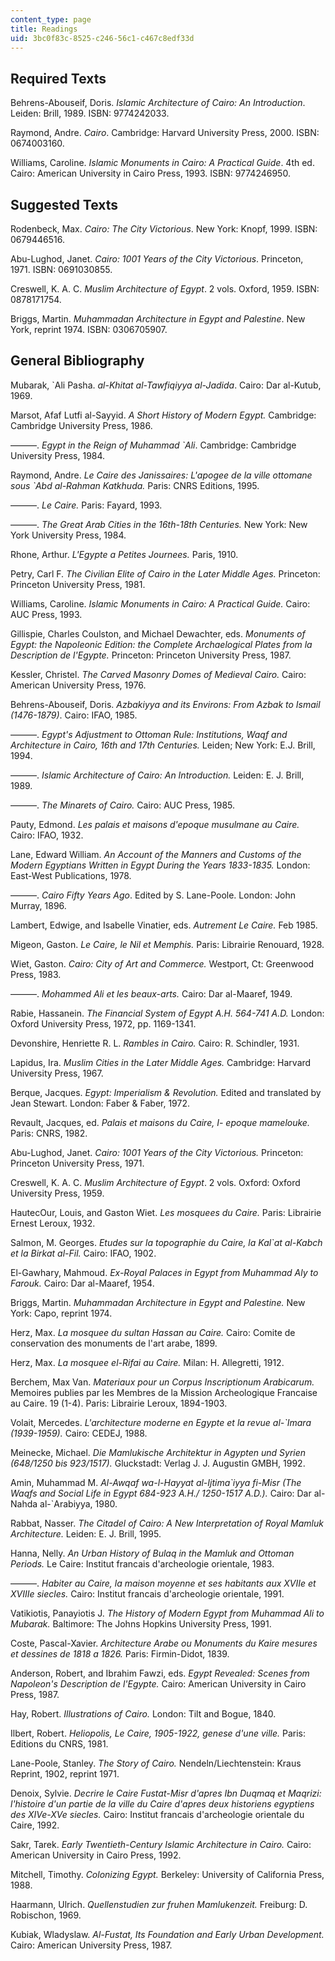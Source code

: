 ```yaml
---
content_type: page
title: Readings
uid: 3bc0f83c-8525-c246-56c1-c467c8edf33d
---
```


Required Texts
--------------

Behrens-Abouseif, Doris. _Islamic Architecture of Cairo: An Introduction_. Leiden: Brill, 1989. ISBN: 9774242033.

Raymond, Andre. _Cairo_. Cambridge: Harvard University Press, 2000. ISBN: 0674003160.

Williams, Caroline. _Islamic Monuments in Cairo: A Practical Guide_. 4th ed. Cairo: American University in Cairo Press, 1993. ISBN: 9774246950.

Suggested Texts
---------------

Rodenbeck, Max. _Cairo: The City Victorious_. New York: Knopf, 1999. ISBN: 0679446516.

Abu-Lughod, Janet. _Cairo: 1001 Years of the City Victorious_. Princeton, 1971. ISBN: 0691030855.

Creswell, K. A. C. _Muslim Architecture of Egypt_. 2 vols. Oxford, 1959. ISBN: 0878171754.

Briggs, Martin. _Muhammadan Architecture in Egypt and Palestine_. New York, reprint 1974. ISBN: 0306705907.

General Bibliography
--------------------

Mubarak, &grave;Ali Pasha. _al-Khitat al-Tawfiqiyya al-Jadida_. Cairo: Dar al-Kutub, 1969.

Marsot, Afaf Lutfi al-Sayyid. _A Short History of Modern Egypt._ Cambridge: Cambridge University Press, 1986.

———. _Egypt in the Reign of Muhammad &grave;Ali_. Cambridge: Cambridge University Press, 1984.

Raymond, Andre. _Le Caire des Janissaires: L'apogee de la ville ottomane sous &grave;Abd al-Rahman Katkhuda._ Paris: CNRS Editions, 1995.

———. _Le Caire._ Paris: Fayard, 1993.

———. _The Great Arab Cities in the 16th-18th Centuries._ New York: New York University Press, 1984.

Rhone, Arthur. _L'Egypte a Petites Journees._ Paris, 1910.

Petry, Carl F. _The Civilian Elite of Cairo in the Later Middle Ages._ Princeton: Princeton University Press, 1981.

Williams, Caroline. _Islamic Monuments in Cairo: A Practical Guide._ Cairo: AUC Press, 1993.

Gillispie, Charles Coulston, and Michael Dewachter, eds. _Monuments of Egypt: the Napoleonic Edition: the Complete Archaelogical Plates from la Description de l'Egypte._ Princeton: Princeton University Press, 1987.

Kessler, Christel. _The Carved Masonry Domes of Medieval Cairo._ Cairo: American University Press, 1976.

Behrens-Abouseif, Doris. _Azbakiyya and its Environs: From Azbak to Ismail (1476-1879)_. Cairo: IFAO, 1985.

———. _Egypt's Adjustment to Ottoman Rule: Institutions, Waqf and Architecture in Cairo, 16th and 17th Centuries._ Leiden; New York: E.J. Brill, 1994.

———. _Islamic Architecture of Cairo: An Introduction._ Leiden: E. J. Brill, 1989.

———. _The Minarets of Cairo._ Cairo: AUC Press, 1985.

Pauty, Edmond. _Les palais et maisons d'epoque musulmane au Caire._ Cairo: IFAO, 1932.

Lane, Edward William. _An Account of the Manners and Customs of the Modern Egyptians Written in Egypt During the Years 1833-1835._ London: East-West Publications, 1978.

———. _Cairo Fifty Years Ago_. Edited by S. Lane-Poole. London: John Murray, 1896.

Lambert, Edwige, and Isabelle Vinatier, eds. _Autrement Le Caire._ Feb 1985.

Migeon, Gaston. _Le Caire, le Nil et Memphis._ Paris: Librairie Renouard, 1928.

Wiet, Gaston. _Cairo: City of Art and Commerce._ Westport, Ct: Greenwood Press, 1983.

———. _Mohammed Ali et les beaux-arts._ Cairo: Dar al-Maaref, 1949.

Rabie, Hassanein. _The Financial System of Egypt A.H. 564-741 A.D._ London: Oxford University Press, 1972, pp. 1169-1341.

Devonshire, Henriette R. L. _Rambles in Cairo._ Cairo: R. Schindler, 1931.

Lapidus, Ira. _Muslim Cities in the Later Middle Ages._ Cambridge: Harvard University Press, 1967.

Berque, Jacques. _Egypt: Imperialism & Revolution._ Edited and translated by Jean Stewart. London: Faber & Faber, 1972.

Revault, Jacques, ed. _Palais et maisons du Caire, I- epoque mamelouke._ Paris: CNRS, 1982.

Abu-Lughod, Janet. _Cairo: 1001 Years of the City Victorious._ Princeton: Princeton University Press, 1971.

Creswell, K. A. C. _Muslim Architecture of Egypt_. 2 vols. Oxford: Oxford University Press, 1959.

HautecOur, Louis, and Gaston Wiet. _Les mosquees du Caire._ Paris: Librairie Ernest Leroux, 1932.

Salmon, M. Georges. _Etudes sur la topographie du Caire, la Kal&grave;at al-Kabch et la Birkat al-Fil._ Cairo: IFAO, 1902.

El-Gawhary, Mahmoud. _Ex-Royal Palaces in Egypt from Muhammad Aly to Farouk._ Cairo: Dar al-Maaref, 1954.

Briggs, Martin. _Muhammadan Architecture in Egypt and Palestine._ New York: Capo, reprint 1974.

Herz, Max. _La mosquee du sultan Hassan au Caire._ Cairo: Comite de conservation des monuments de l'art arabe, 1899.

Herz, Max. _La mosquee el-Rifai au Caire._ Milan: H. Allegretti, 1912.

Berchem, Max Van. _Materiaux pour un Corpus Inscriptionum Arabicarum._ Memoires publies par les Membres de la Mission Archeologique Francaise au Caire. 19 (1-4). Paris: Librairie Leroux, 1894-1903.

Volait, Mercedes. _L'architecture moderne en Egypte et la revue al-&grave;Imara (1939-1959)._ Cairo: CEDEJ, 1988.

Meinecke, Michael. _Die Mamlukische Architektur in Agypten und Syrien (648/1250 bis 923/1517)._ Gluckstadt: Verlag J. J. Augustin GMBH, 1992.

Amin, Muhammad M. _Al-Awqaf wa-l-Hayyat al-Ijtima&grave;iyya fi-Misr (The Waqfs and Social Life in Egypt 684-923 A.H./ 1250-1517 A.D.)._ Cairo: Dar al-Nahda al-&grave;Arabiyya, 1980.

Rabbat, Nasser. _The Citadel of Cairo: A New Interpretation of Royal Mamluk Architecture._ Leiden: E. J. Brill, 1995.

Hanna, Nelly. _An Urban History of Bulaq in the Mamluk and Ottoman Periods._ Le Caire: Institut francais d'archeologie orientale, 1983.

———. _Habiter au Caire, la maison moyenne et ses habitants aux XVIIe et XVIIIe siecles._ Cairo: Institut francais d'archeologie orientale, 1991.

Vatikiotis, Panayiotis J. _The History of Modern Egypt from Muhammad Ali to Mubarak._ Baltimore: The Johns Hopkins University Press, 1991.

Coste, Pascal-Xavier. _Architecture Arabe ou Monuments du Kaire mesures et dessines de 1818 a 1826._ Paris: Firmin-Didot, 1839.

Anderson, Robert, and Ibrahim Fawzi, eds. _Egypt Revealed: Scenes from Napoleon's Description de l'Egypte._ Cairo: American University in Cairo Press, 1987.

Hay, Robert. _Illustrations of Cairo._ London: Tilt and Bogue, 1840.

Ilbert, Robert. _Heliopolis, Le Caire, 1905-1922, genese d'une ville._ Paris: Editions du CNRS, 1981.

Lane-Poole, Stanley. _The Story of Cairo._ Nendeln/Liechtenstein: Kraus Reprint, 1902, reprint 1971.

Denoix, Sylvie. _Decrire le Caire Fustat-Misr d'apres Ibn Duqmaq et Maqrizi: l'histoire d'un partie de la ville du Caire d'apres deux historiens egyptiens des XIVe-XVe siecles._ Cairo: Institut francais d'archeologie orientale du Caire, 1992.

Sakr, Tarek. _Early Twentieth-Century Islamic Architecture in Cairo._ Cairo: American University in Cairo Press, 1992.

Mitchell, Timothy. _Colonizing Egypt._ Berkeley: University of California Press, 1988.

Haarmann, Ulrich. _Quellenstudien zur fruhen Mamlukenzeit._ Freiburg: D. Robischon, 1969.

Kubiak, Wladyslaw. _Al-Fustat, Its Foundation and Early Urban Development._ Cairo: American University Press, 1987.